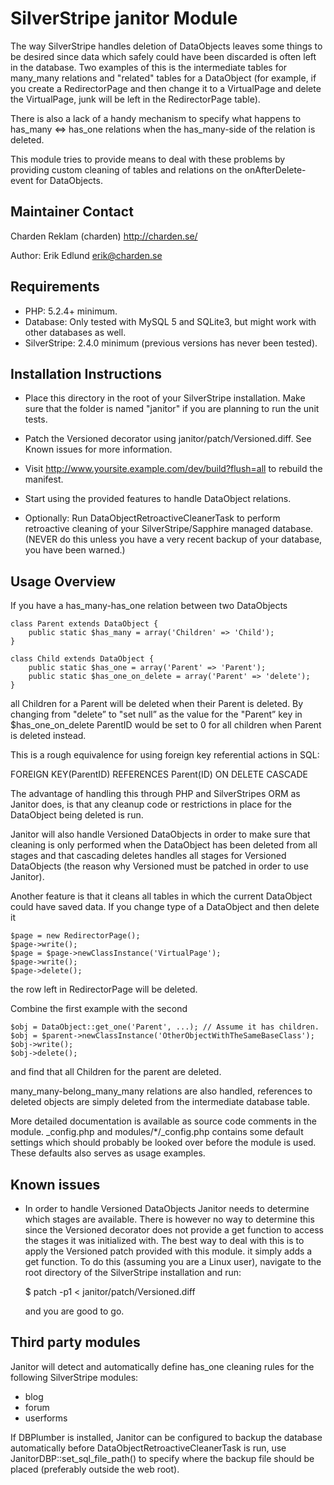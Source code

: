 # SilverStripe janitor Module

The way SilverStripe handles deletion of DataObjects leaves some things to be
desired since data which safely could have been discarded is often left in the
database. Two examples of this is the intermediate tables for many_many
relations and "related" tables for a DataObject (for example, if you create a
RedirectorPage and then change it to a VirtualPage and delete the VirtualPage,
junk will be left in the RedirectorPage table).

There is also a lack of a handy mechanism to specify what happens to has_many
<=> has_one relations when the has_many-side of the relation is deleted.

This module tries to provide means to deal with these problems by providing
custom cleaning of tables and relations on the onAfterDelete-event for
DataObjects.

## Maintainer Contact

Charden Reklam (charden) <http://charden.se/>

Author: Erik Edlund <erik@charden.se>

## Requirements

 * PHP: 5.2.4+ minimum.
 * Database: Only tested with MySQL 5 and SQLite3, but might work with other
   databases as well.
 * SilverStripe: 2.4.0 minimum (previous versions has never been tested).

## Installation Instructions

 * Place this directory in the root of your SilverStripe installation. Make sure
   that the folder is named "janitor" if you are planning to run the unit tests.

 * Patch the Versioned decorator using janitor/patch/Versioned.diff.
   See Known issues for more information.

 * Visit http://www.yoursite.example.com/dev/build?flush=all to rebuild the
   manifest.

 * Start using the provided features to handle DataObject relations.

 * Optionally: Run DataObjectRetroactiveCleanerTask to perform retroactive
   cleaning of your SilverStripe/Sapphire managed database. (NEVER do this
   unless you have a very recent backup of your database, you have been warned.)

## Usage Overview

If you have a has_many-has_one relation between two DataObjects

    class Parent extends DataObject {
        public static $has_many = array('Children' => 'Child');
    }
    
    class Child extends DataObject {
        public static $has_one = array('Parent' => 'Parent');
        public static $has_one_on_delete = array('Parent' => 'delete');
    }

all Children for a Parent will be deleted when their Parent is deleted. By
changing from "delete” to "set null” as the value for the "Parent” key in
$has_one_on_delete ParentID would be set to 0 for all children when Parent is
deleted instead.

This is a rough equivalence for using foreign key referential actions in SQL:

FOREIGN KEY(ParentID) REFERENCES Parent(ID) ON DELETE CASCADE

The advantage of handling this through PHP and SilverStripes ORM as Janitor
does, is that any cleanup code or restrictions in place for the DataObject being
deleted is run.

Janitor will also handle Versioned DataObjects in order to make sure that
cleaning is only performed when the DataObject has been deleted from all stages
and that cascading deletes handles all stages for Versioned DataObjects (the
reason why Versioned must be patched in order to use Janitor).

Another feature is that it cleans all tables in which the current DataObject
could have saved data. If you change type of a DataObject and then delete it

    $page = new RedirectorPage();
    $page->write();
    $page = $page->newClassInstance('VirtualPage');
    $page->write();
    $page->delete();

the row left in RedirectorPage will be deleted.

Combine the first example with the second

    $obj = DataObject::get_one('Parent', ...); // Assume it has children.
    $obj = $parent->newClassInstance('OtherObjectWithTheSameBaseClass');
    $obj->write();
    $obj->delete();

and find that all Children for the parent are deleted.

many_many-belong_many_many relations are also handled, references to deleted
objects are simply deleted from the intermediate database table.

More detailed documentation is available as source code comments in the module.
\_config.php and modules/\*/\_config.php contains some default settings which
should probably be looked over before the module is used. These defaults also
serves as usage examples.

## Known issues

 * In order to handle Versioned DataObjects Janitor needs to determine which
   stages are available. There is however no way to determine this since the
   Versioned decorator does not provide a get function to access the stages
   it was initialized with. The best way to deal with this is to apply the
   Versioned patch provided with this module. it simply adds a get function.
   To do this (assuming you are a Linux user), navigate to the root directory
   of the SilverStripe installation and run:
   
   $ patch -p1 < janitor/patch/Versioned.diff
   
   and you are good to go.

## Third party modules

Janitor will detect and automatically define has_one cleaning rules for  the
following SilverStripe modules:

 * blog
 * forum
 * userforms

If DBPlumber is installed, Janitor can be configured to backup the database
automatically before DataObjectRetroactiveCleanerTask is run, use
JanitorDBP::set_sql_file_path() to specify where the backup file should be
placed (preferably outside the web root).


